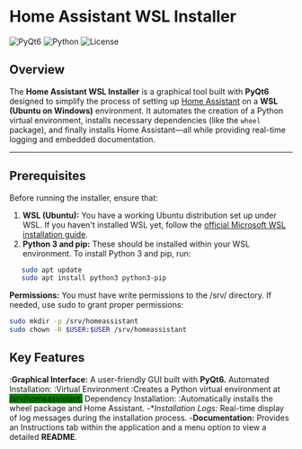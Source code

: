 # Home Assistant WSL Installer

![PyQt6](https://img.shields.io/badge/PyQt6-6.0.0-blue) ![Python](https://img.shields.io/badge/Python-3.7%2B-green) ![License](https://img.shields.io/badge/License-MIT-yellow)

## Overview

The **Home Assistant WSL Installer** is a graphical tool built with **PyQt6** designed to simplify the process of setting up [Home Assistant](https://www.home-assistant.io/) on a **WSL (Ubuntu on Windows)** environment. It automates the creation of a Python virtual environment, installs necessary dependencies (like the `wheel` package), and finally installs Home Assistant—all while providing real-time logging and embedded documentation.

---

## Prerequisites

Before running the installer, ensure that:

1. **WSL (Ubuntu):** You have a working Ubuntu distribution set up under WSL. If you haven't installed WSL yet, follow the [official Microsoft WSL installation guide](https://learn.microsoft.com/en-us/windows/wsl/install).
2. **Python 3 and pip:** These should be installed within your WSL environment. To install Python 3 and pip, run:
~~~bash
   sudo apt update
   sudo apt install python3 python3-pip
~~~
**Permissions:** You must have write permissions to the /srv/ directory. If needed, use sudo to grant proper permissions:
~~~bash
sudo mkdir -p /srv/homeassistant
sudo chown -R $USER:$USER /srv/homeassistant
~~~

## Key Features
:**Graphical Interface:** A user-friendly GUI built with **PyQt6.**
Automated Installation:
   :Virtual Environment
   :Creates a Python virtual environment at <span style="background-color:green">/srv/homeassistant.</span>
Dependency Installation:
   :Automatically installs the wheel package and Home Assistant.
-**Installation Logs:* Real-time display of log messages during the installation process.
-**Documentation:** Provides an Instructions tab within the application and a menu option to view a detailed **README**.
